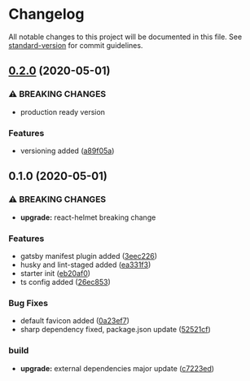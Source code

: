 # Changelog

All notable changes to this project will be documented in this file. See [standard-version](https://github.com/conventional-changelog/standard-version) for commit guidelines.

## [0.2.0](https://github.com/rwasiak/gatsby-typescript-eslint-prettier-starter/compare/v0.1.0...v0.2.0) (2020-05-01)

### ⚠ BREAKING CHANGES

- production ready version

### Features

- versioning added ([a89f05a](https://github.com/rwasiak/gatsby-typescript-eslint-prettier-starter/commit/a89f05ae8dbc96c213743979cca64538d5ed577e))

## 0.1.0 (2020-05-01)

### ⚠ BREAKING CHANGES

- **upgrade:** react-helmet breaking change

### Features

- gatsby manifest plugin added ([3eec226](https://github.com/rwasiak/gatsby-typescript-eslint-prettier-starter/commit/3eec226a90465cad760370299ee7b9682b2057d7))
- husky and lint-staged added ([ea331f3](https://github.com/rwasiak/gatsby-typescript-eslint-prettier-starter/commit/ea331f3c0fd786823977dc0663d035b2e561d1df))
- starter init ([eb20af0](https://github.com/rwasiak/gatsby-typescript-eslint-prettier-starter/commit/eb20af0f63fa00ae905920ac849efc04639665b3))
- ts config added ([26ec853](https://github.com/rwasiak/gatsby-typescript-eslint-prettier-starter/commit/26ec85313c26b831a441c7457a0b65ded4066a84))

### Bug Fixes

- default favicon added ([0a23ef7](https://github.com/rwasiak/gatsby-typescript-eslint-prettier-starter/commit/0a23ef7f54e7dd4b4f2f4864f15bb0cbcc2c262a))
- sharp dependency fixed, package.json update ([52521cf](https://github.com/rwasiak/gatsby-typescript-eslint-prettier-starter/commit/52521cf36fb8501f44ad8f5fc2becf05c705cabe))

### build

- **upgrade:** external dependencies major update ([c7223ed](https://github.com/rwasiak/gatsby-typescript-eslint-prettier-starter/commit/c7223ede9c362d8bef0f31ec10ba80abe485862d))
